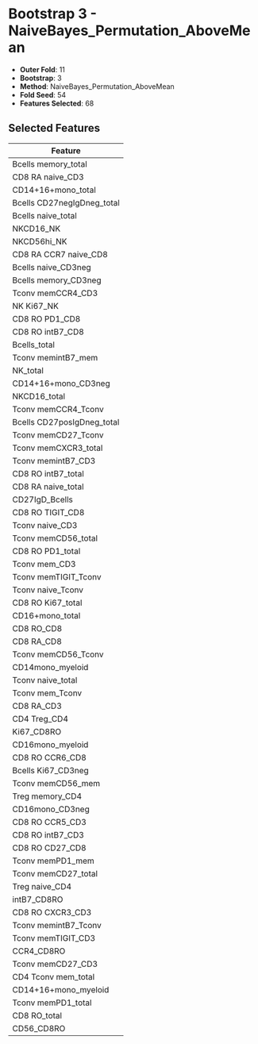 # Bootstrap 3 - NaiveBayes_Permutation_AboveMean

- **Outer Fold**: 11
- **Bootstrap**: 3
- **Method**: NaiveBayes_Permutation_AboveMean
- **Fold Seed**: 54
- **Features Selected**: 68

## Selected Features

| Feature |
|---------|
| Bcells memory_total |
| CD8 RA naive_CD3 |
| CD14+16+mono_total |
| Bcells CD27negIgDneg_total |
| Bcells naive_total |
| NKCD16_NK |
| NKCD56hi_NK |
| CD8 RA CCR7 naive_CD8 |
| Bcells naive_CD3neg |
| Bcells memory_CD3neg |
| Tconv memCCR4_CD3 |
| NK Ki67_NK |
| CD8 RO PD1_CD8 |
| CD8 RO intB7_CD8 |
| Bcells_total |
| Tconv memintB7_mem |
| NK_total |
| CD14+16+mono_CD3neg |
| NKCD16_total |
| Tconv memCCR4_Tconv |
| Bcells CD27posIgDneg_total |
| Tconv memCD27_Tconv |
| Tconv memCXCR3_total |
| Tconv memintB7_CD3 |
| CD8 RO intB7_total |
| CD8 RA naive_total |
| CD27IgD_Bcells |
| CD8 RO TIGIT_CD8 |
| Tconv naive_CD3 |
| Tconv memCD56_total |
| CD8 RO PD1_total |
| Tconv mem_CD3 |
| Tconv memTIGIT_Tconv |
| Tconv naive_Tconv |
| CD8 RO Ki67_total |
| CD16+mono_total |
| CD8 RO_CD8 |
| CD8 RA_CD8 |
| Tconv memCD56_Tconv |
| CD14mono_myeloid |
| Tconv naive_total |
| Tconv mem_Tconv |
| CD8 RA_CD3 |
| CD4 Treg_CD4 |
| Ki67_CD8RO |
| CD16mono_myeloid |
| CD8 RO CCR6_CD8 |
| Bcells Ki67_CD3neg |
| Tconv memCD56_mem |
| Treg memory_CD4 |
| CD16mono_CD3neg |
| CD8 RO CCR5_CD3 |
| CD8 RO intB7_CD3 |
| CD8 RO CD27_CD8 |
| Tconv memPD1_mem |
| Tconv memCD27_total |
| Treg naive_CD4 |
| intB7_CD8RO |
| CD8 RO CXCR3_CD3 |
| Tconv memintB7_Tconv |
| Tconv memTIGIT_CD3 |
| CCR4_CD8RO |
| Tconv memCD27_CD3 |
| CD4 Tconv mem_total |
| CD14+16+mono_myeloid |
| Tconv memPD1_total |
| CD8 RO_total |
| CD56_CD8RO |
